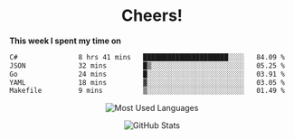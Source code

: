 <h1 align="center">Cheers!</h1>

**This week I spent my time on**
<!--START_SECTION:waka-->

```txt
C#               8 hrs 41 mins   █████████████████████░░░░   84.09 %
JSON             32 mins         █▒░░░░░░░░░░░░░░░░░░░░░░░   05.25 %
Go               24 mins         █░░░░░░░░░░░░░░░░░░░░░░░░   03.91 %
YAML             18 mins         ▓░░░░░░░░░░░░░░░░░░░░░░░░   03.05 %
Makefile         9 mins          ▒░░░░░░░░░░░░░░░░░░░░░░░░   01.49 %
```

<!--END_SECTION:waka-->

<p align="center"><img src="https://github-readme-stats.vercel.app/api/top-langs/?username=thnkrn&layout=compact&hide=html&theme=tokyonight" alt="Most Used Languages" /></p>

<p align="center"><img src="https://github-readme-stats.vercel.app/api?username=thnkrn&show_icons=true&count_private=true&theme=tokyonight&show=reviews&hide_rank=false&rank_icon=github" alt="GitHub Stats" /></p>

<!-- <p align="center"><a href="https://wakatime.com"><img src="https://wakatime.com/share/@thnkrn/40092326-d1bd-471b-89da-9a7c63939402.png" /></p>
 -->

